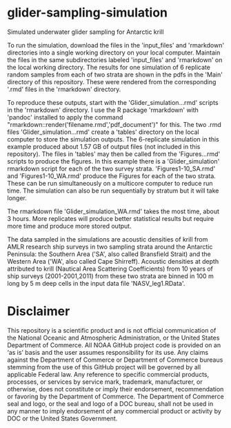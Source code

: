 # glider-sampling-simulation
Simulated underwater glider sampling for Antarctic krill

To run the simulation, download the files in the 'input_files' and 'rmarkdown' directories into a single working directory on your local computer. Maintain the files in the same subdirectories labeled 'input_files' and 'rmarkdown' on the local working directory. The results for one simulation of 6 replicate random samples from each of two strata are shown in the pdfs in the 'Main' directory of this repository. These were rendered from the corresponding '.rmd' files in the 'rmarkdown' directory. 

To reproduce these outputs, start with the 'Glider_simulation...rmd' scripts in the 'rmarkdown' directory. I use the R package 'rmarkdown' with 'pandoc' installed to apply the command "rmarkdown::render('filename.rmd','pdf_document')" for this. The two .rmd files 'Glider_simulation...rmd' create a 'tables' directory on the local computer to store the simulation outputs. The 6-replicate simulation in this example produced about 1.57 GB of output files (not included in this repository). The files in 'tables' may then be called from the 'Figures...rmd' scripts to produce the figures. In this example there is a 'Glider_simulation' rmarkdown script for each of the two survey strata. 'Figures1-10_SA.rmd' and 'Figures1-10_WA.rmd' produce the Figures for each of the two strata. These can be run simultaneously on a multicore computer to reduce run time. The simulation can also be run sequentially by stratum but it will take longer.  

The rmarkdown file 'Glider_simulation_WA.rmd' takes the most time, about 3 hours. More replicates will produce better statistical results but require more time and produce more stored output. 

The data sampled in the simulations are acoustic densities of krill from AMLR research ship surveys in two sampling strata around the Antarctic Peninsula: the Southern Area ('SA', also called Bransfield Strait) and the Western Area ('WA', also called Cape Shirreff). Acoustic densities at depth attributed to krill (Nautical Area Scattering Coefficients) from 10 years of ship surveys (2001-2001,2011) from these two strata are binned in 100 m long by 5 m deep cells in the input data file 'NASV_leg1.RData'.

# Disclaimer

This repository is a scientific product and is not official communication of the National Oceanic and Atmospheric Administration, or the United States Department of Commerce. All NOAA GitHub project code is provided on an ‘as is’ basis and the user assumes responsibility for its use. Any claims against the Department of Commerce or Department of Commerce bureaus stemming from the use of this GitHub project will be governed by all applicable Federal law. Any reference to specific commercial products, processes, or services by service mark, trademark, manufacturer, or otherwise, does not constitute or imply their endorsement, recommendation or favoring by the Department of Commerce. The Department of Commerce seal and logo, or the seal and logo of a DOC bureau, shall not be used in any manner to imply endorsement of any commercial product or activity by DOC or the United States Government.

